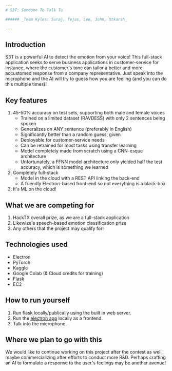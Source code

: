 ```yaml
---
# S3T: Someone To Talk To

###### _Team Kyles: Suraj, Tejas, Lee, John, Utkarsh_

---
```


## Introduction
S3T is a powerful AI to detect the emotion from your voice! This full-stack application seeks to serve
business applications in customer-service for instance, where the customer's tone can tailor a better 
and more accustomed response from a company representative. Just speak into the microphone and the AI
will try to guess how you are feeling (and you can do this multiple times)!

## Key features
1. 45-50% accuracy on test sets, supporting both male and female voices
    - Trained on a limited dataset (RAVDESS) with only 2 sentences being spoken
    - Generalizes on ANY sentence (preferably in English)
    - Significantly better than a random guess, given 
    - Deployable for customer-service needs
    - Can be retrained for most tasks using transfer learning
    - Model completely made from scratch using a CNN-esque architecture
    - Unfortunately, a FFNN model architecture only yielded half the test accuracy, which is something we learned
2. Completely full-stack
    - Model in the cloud with a REST API linking the back-end
    - A friendly Electron-based front-end so not everything is a black-box
3. It's ML on the cloud!

## What we are competing for
1. HackTX overall prize, as we are a full-stack application
2. Likewize's speech-based emotion classification prize
3. Any others that the project may qualify for!

## Technologies used
- Electron
- PyTorch
- Kaggle
- Google Colab (& Cloud credits for training)
- Flask
- EC2

## How to run yourself
1. Run flask locally/publically using the built in web server.
2. Run the [electron app](https://github.com/Kyles-HackTX/electron-fe) locally as a frontend.
3. Talk into the microphone.

## Where we plan to go with this
We would like to continue working on this project after the contest as well, 
maybe commercializing after efforts to conduct more R&D. Perhaps crafting an AI
to formulate a response to the user's feelings may be another avenue!
